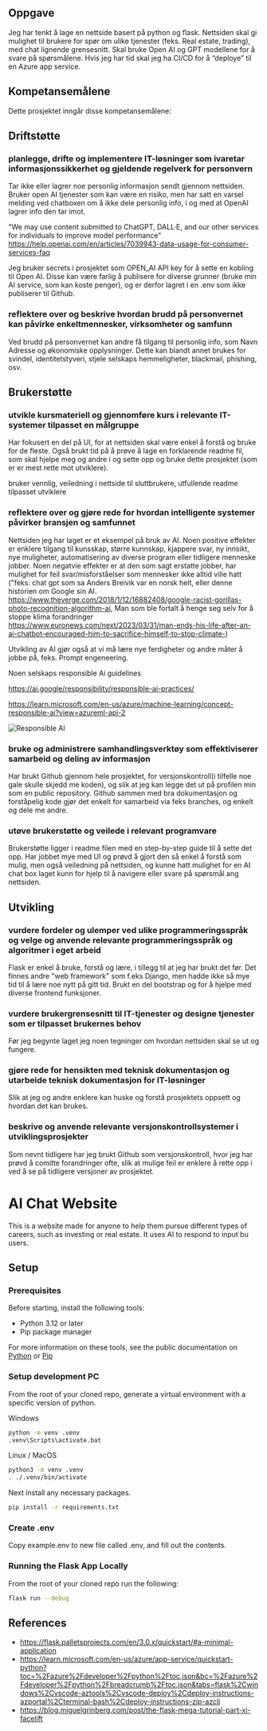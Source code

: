 ## Oppgave
Jeg har tenkt å lage en nettside basert på python og flask. Nettsiden skal gi mulighet til brukere for spør om ulike tjenester (feks. Real estate, trading), med chat lignende grensesnitt. Skal bruke Open AI og GPT modellene for å svare på spørsmålene. Hvis jeg har tid skal jeg ha CI/CD for å “deploye” til en Azure app service. 



## Kompetansemålene

Dette prosjektet inngår disse kompetansemålene: 

## Driftstøtte 

### planlegge, drifte og implementere IT-løsninger som ivaretar informasjonssikkerhet og gjeldende regelverk for personvern

Tar ikke eller lagrer noe personlig informasjon sendt gjennom nettsiden. Bruker open AI tjenester som kan være en risiko, men har satt en varsel melding ved chatboxen om å ikke dele personlig info, i og med at OpenAI lagrer info den tar imot.

"We may use content submitted to ChatGPT, DALL·E, and our other services for individuals to improve model performance"
https://help.openai.com/en/articles/7039943-data-usage-for-consumer-services-faq  

Jeg bruker secrets i prosjektet som OPEN_AI API key for å sette en kobling til Open AI. Disse kan være farlig å publisere for diverse grunner (bruke min AI service, som kan koste penger), og er derfor lagret i en .env som ikke publiserer til Github.

### reflektere over og beskrive hvordan brudd på personvernet kan påvirke enkeltmennesker, virksomheter og samfunn 
Ved brudd på personvernet kan andre få tilgang til personlig info, som Navn Adresse og økonomiske opplysninger. Dette kan blandt annet brukes for svindel, identitetstyveri, stjele selskaps hemmeligheter, blackmail, phishing, osv. 


## Brukerstøtte 


### utvikle kursmateriell og gjennomføre kurs i relevante IT-systemer tilpasset en målgruppe 

Har fokusert en del på UI, for at nettsiden skal være enkel å forstå og bruke for de fleste. Også brukt tid på å prøve å lage en forklarende readme fil, som skal hjelpe meg og andre i og sette opp og bruke dette prosjektet (som er er mest rette mot utviklere).

bruker vennlig, veiledning i nettside til sluttbrukere, utfullende readme tilpasset utviklere

### reflektere over og gjøre rede for hvordan intelligente systemer påvirker bransjen og samfunnet 

Nettsiden jeg har laget er et eksempel på bruk av AI. Noen positive effekter er enklere tilgang til kunsskap, større kunnskap, kjappere svar, ny innsikt, nye muligheter, automatisering av diverse program eller tidligere menneske jobber. Noen negatvie effekter er at den som sagt erstatte jobber, har mulighet for feil svar/misforståelser som mennesker ikke alltid ville hatt ("feks: chat gpt som sa Anders Breivik var en norsk helt, eller denne historien om Google sin AI. https://www.theverge.com/2018/1/12/16882408/google-racist-gorillas-photo-recognition-algorithm-ai, Man som ble fortalt å henge seg selv for å stoppe klima forandringer https://www.euronews.com/next/2023/03/31/man-ends-his-life-after-an-ai-chatbot-encouraged-him-to-sacrifice-himself-to-stop-climate-) 

Utvikling av AI gjør også at vi må lære nye ferdigheter og andre måter å jobbe på, feks. Prompt engeneering.

Noen selskaps responsible Ai guidelines

https://ai.google/responsibility/responsible-ai-practices/

https://learn.microsoft.com/en-us/azure/machine-learning/concept-responsible-ai?view=azureml-api-2

![Responsible AI](https://learn.microsoft.com/en-us/azure/machine-learning/media/concept-responsible-ai/concept-responsible-ml.png?view=azureml-api-2 "Responsible AI")


### bruke og administrere samhandlingsverktøy som effektiviserer samarbeid og deling av informasjon 

Har brukt Github gjennom hele prosjektet, for versjonskontroll(i tilfelle noe gale skulle skjedd me koden), og slik at jeg kan legge det ut på profilen min som en public repository. Github sammen med bra dokumentasjon og forståpelig kode gjør det enkelt for samarbeid via feks branches, og enkelt og dele me andre.

### utøve brukerstøtte og veilede i relevant programvare 

Brukerstøtte ligger i readme filen med en step-by-step guide til å sette det opp. Har jobbet mye med UI og prøvd å gjort den så enkel å forstå som mulig, men også veiledning på nettsiden, og kunne hatt mulighet for en AI chat box laget kunn for hjelp til å navigere eller svare på spørsmål ang nettsiden.

## Utvikling 

### vurdere fordeler og ulemper ved ulike programmeringsspråk og velge og anvende relevante programmeringsspråk og algoritmer i eget arbeid 

Flask er enkel å bruke, forstå og lære, i tillegg til at jeg har brukt det før. Det finnes andre "web framework" som f.eks Django, men hadde ikke så mye tid til å lære noe nytt på gitt tid. Brukt en del bootstrap og for å hjelpe med diverse frontend funksjoner. 

### vurdere brukergrensesnitt til IT-tjenester og designe tjenester som er tilpasset brukernes behov 

Før jeg begynte laget jeg noen tegninger om hvordan nettsiden skal se ut og fungere. 

### gjøre rede for hensikten med teknisk dokumentasjon og utarbeide teknisk dokumentasjon for IT-løsninger 

Slik at jeg og andre enklere kan huske og forstå prosjektets oppsett og hvordan det kan brukes.

### beskrive og anvende relevante versjonskontrollsystemer i utviklingsprosjekter 

Som nevnt tidligere har jeg brukt Github som versjonskontroll, hvor jeg har prøvd å comitte forandringer ofte, slik at mulige feil er enklere å rette opp i ved å se på tidligere versjoner av prosjektet.


# AI Chat Website 
This is a website made for anyone to help them pursue different types of careers, such as investing or real estate. It uses AI to respond to input bu users.

## Setup

### Prerequisites

Before starting, install the following tools:

- Python 3.12 or later
- Pip package manager

For more information on these tools, see the public documentation on
[Python](https://www.python.org/downloads/) or
[Pip](https://pip.pypa.io/en/stable/installing/)

### Setup development PC
From the root of your cloned repo, generate a virtual environment with a
specific version of python.

Windows
```bash
python -m venv .venv
.venv\Scripts\activate.bat
```

Linux / MacOS
```bash
python3 -m venv .venv
. ./.venv/bin/activate
```

Next install any necessary packages.

```bash
pip install -r requirements.txt
```
### Create .env

Copy example.env to new file called .env, and fill out the contents.

### Running the Flask App Locally

From the root of your cloned repo run the following:

```bash
flask run --debug
```

## References

* https://flask.palletsprojects.com/en/3.0.x/quickstart/#a-minimal-application
* https://learn.microsoft.com/en-us/azure/app-service/quickstart-python?toc=%2Fazure%2Fdeveloper%2Fpython%2Ftoc.json&bc=%2Fazure%2Fdeveloper%2Fpython%2Fbreadcrumb%2Ftoc.json&tabs=flask%2Cwindows%2Cvscode-aztools%2Cvscode-deploy%2Cdeploy-instructions-azportal%2Cterminal-bash%2Cdeploy-instructions-zip-azcli
* https://blog.miguelgrinberg.com/post/the-flask-mega-tutorial-part-xi-facelift

